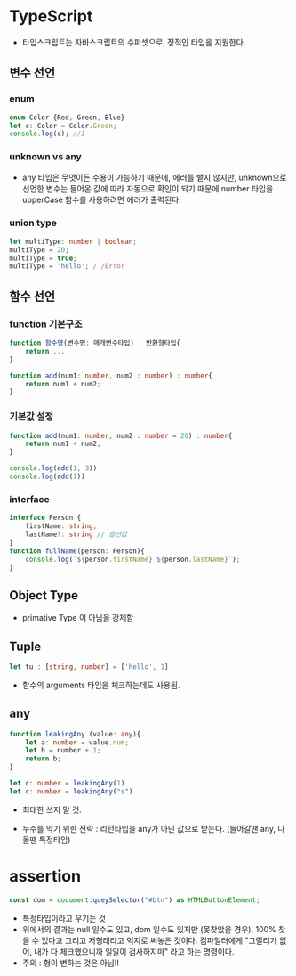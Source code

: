 # TypeScript

- 타입스크립트는 자바스크립트의 수퍼셋으로, 정적인 타입을 지원한다. 



## 변수 선언



### enum

```typescript
enum Color {Red, Green, Blue}
let c: Color = Color.Green;
console.log(c); //1
```



### unknown vs any

- any 타입은 무엇이든 수용이 가능하기 때문에, 에러를 뱉지 않지만, unknown으로 선언한 변수는 들어온 값에 따라 자동으로 확인이 되기 때문에 number 타입을 upperCase 함수를 사용하려면 에러가 출력된다.



### union type

```typescript
let multiType: number | boolean;
multiType = 20;
multiType = true;
multiType = 'hello'; / /Error
```





## 함수 선언



### function 기본구조

```typescript
function 함수명(변수명: 매개변수타입) : 반환형타입{
    return ...
}

function add(num1: number, num2 : number) : number{
    return num1 + num2;
}
```



### 기본값 설정

```typescript
function add(num1: number, num2 : number = 20) : number{
    return num1 + num2;
}

console.log(add(1, 3))
console.log(add(1))
```



### interface

```typescript
interface Person {
    firstName: string, 
    lastName?: string // 옵션값
}
function fullName(person: Person){
    console.log(`${person.firstName} ${person.lastName}`);
}
```





## Object Type 

- primative Type 이 아님을 강제함



## Tuple

```typescript
let tu : [string, number] = ['hello', 1]
```

- 함수의 arguments 타입을 체크하는데도 사용됨.



## any

```typescript
function leakingAny (value: any){
    let a: number = value.num;
    let b = number + 1;
    return b;
}

let c: number = leakingAny(1)
let c: number = leakingAny("s")
```

- 최대한 쓰지 말 것.

- 누수를 막기 위한 전략 : 리턴타입을 any가 아닌 값으로 받는다. (들어갈땐 any, 나올땐 특정타입)



# assertion

```typescript
const dom = document.queySelector("#btn") as HTMLButtonElement;
```

- 특정타입이라고 우기는 것
- 위에서의 결과는 null 일수도 있고, dom 일수도 있지만 (못찾았을 경우), 100% 찾을 수 있다고 그리고 저형태라고 억지로 써놓은 것이다. 컴파일러에게 "그럴리가 없어, 내가 다 체크했으니까 일일이 검사하지마" 라고 하는 명령이다.
- 주의 : 형이 변하는 것은 아님!!